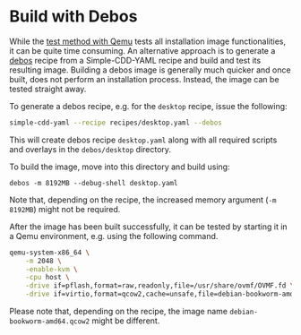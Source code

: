 # Build with Debos

While the [test method with Qemu](test-on-qemu-with-uefi.md) tests all
installation image functionalities, it can be quite time consuming. An
alternative approach is to generate a [debos](https://github.com/go-debos/debos)
recipe from a Simple-CDD-YAML recipe and build and test its resulting image.
Building a debos image is generally much quicker and once built, does not
perform an installation process. Instead, the image can be tested straight away.

To generate a debos recipe, e.g. for the `desktop` recipe, issue the following:

```bash
simple-cdd-yaml --recipe recipes/desktop.yaml --debos
```

This will create debos recipe `desktop.yaml` along with all required scripts and
overlays in the `debos/desktop` directory.

To build the image, move into this directory and build using:
```
debos -m 8192MB --debug-shell desktop.yaml
```
Note that, depending on the recipe, the increased memory argument (`-m 8192MB`)
might not be required. 

After the image has been built successfully, it can be tested by starting it in a Qemu environment, e.g. using the following command.

```bash
qemu-system-x86_64 \
    -m 2048 \
    -enable-kvm \
    -cpu host \
    -drive if=pflash,format=raw,readonly,file=/usr/share/ovmf/OVMF.fd \
    -drive if=virtio,format=qcow2,cache=unsafe,file=debian-bookworm-amd64.qcow2
```
Please note that, depending on the recipe, the image name
`debian-bookworm-amd64.qcow2` might be different.
